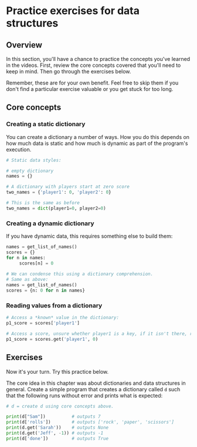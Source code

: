 # Practice exercises for data structures

## Overview

In this section, you'll have a chance to practice the concepts you've learned in the videos. First, review the core concepts covered that you'll need to keep in mind. Then go through the exercises below. 

Remember, these are for your own benefit. Feel free to skip them if you don't find a particular exercise valuable or you get stuck for too long.

## Core concepts

### Creating a static dictionary

You can create a dictionary a number of ways. How you do this depends on how much data is static and how much is dynamic as part of the program's execution.

```python
# Static data styles:

# empty dictionary
names = {}

# A dictionary with players start at zero score
two_names = {'player1': 0, 'player2': 0} 

# This is the same as before
two_names = dict(player1=0, player2=0) 
```

### Creating a dynamic dictionary

If you have dynamic data, this requires something else to build them:

```python
names = get_list_of_names()
scores = {}
for n in names:
     scores[n] = 0
     
# We can condense this using a dictionary comprehension. 
# Same as above:
names = get_list_of_names()
scores = {n: 0 for n in names} 
```

### Reading values from a dictionary

```python
# Access a *known* value in the dictionary:
p1_score = scores['player1']

# Access a score, unsure whether player1 is a key, if it isn't there, return 0.
p1_score = scores.get('player1', 0)
```

## Exercises

Now it's your turn. Try this practice below.

The core idea in this chapter was about dictionaries and data structures in general. Create a simple program that 
creates a dictionary called `d` such that the following runs without error and prints what is expected:

```python
# d = create d using core concepts above.

print(d["Sam"])          # outputs 7
print(d['rolls'])        # outputs ['rock', 'paper', 'scissors']
print(d.get('Sarah'))    # outputs None
print(d.get('Jeff', -1)) # outputs -1
print(d['done'])         # outputs True
```
